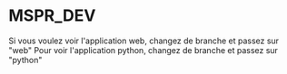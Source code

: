 # MSPR_DEV
Si vous voulez voir l'application web, changez de branche et passez sur "web"
Pour voir l'application python, changez de branche et passez sur "python"
